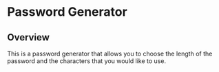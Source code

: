 # Password Generator

## Overview

This is a password generator that allows you to choose the length of the password and the characters that you would like to use.
